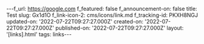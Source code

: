 ---f_url: https://google.com
f_featured: false
f_announcement-on: false
title: Test
slug: Gx1d1O
f_link-icon-2: cms/icons/link.md
f_tracking-id: PKXH8NGJ
updated-on: '2022-07-22T09:27:27.000Z'
created-on: '2022-07-22T09:27:27.000Z'
published-on: '2022-07-22T09:27:27.000Z'
layout: '[links].html'
tags: links---